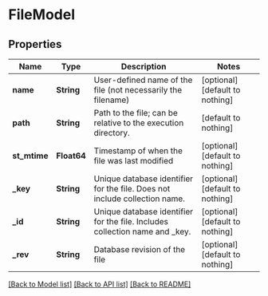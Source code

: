 # FileModel


## Properties
Name | Type | Description | Notes
------------ | ------------- | ------------- | -------------
**name** | **String** | User-defined name of the file (not necessarily the filename) | [optional] [default to nothing]
**path** | **String** | Path to the file; can be relative to the execution directory. | [default to nothing]
**st_mtime** | **Float64** | Timestamp of when the file was last modified | [optional] [default to nothing]
**_key** | **String** | Unique database identifier for the file. Does not include collection name. | [optional] [default to nothing]
**_id** | **String** | Unique database identifier for the file. Includes collection name and _key. | [optional] [default to nothing]
**_rev** | **String** | Database revision of the file | [optional] [default to nothing]


[[Back to Model list]](../README.md#models) [[Back to API list]](../README.md#api-endpoints) [[Back to README]](../README.md)


